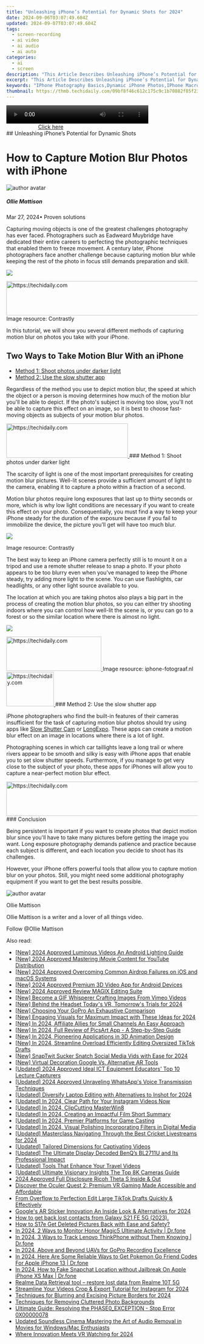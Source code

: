 ```yaml
---
title: "Unleashing iPhone’s Potential for Dynamic Shots for 2024"
date: 2024-09-06T03:07:49.604Z
updated: 2024-09-07T03:07:49.604Z
tags: 
  - screen-recording
  - ai video
  - ai audio
  - ai auto
categories: 
  - ai
  - screen
description: "This Article Describes Unleashing iPhone’s Potential for Dynamic Shots for 2024"
excerpt: "This Article Describes Unleashing iPhone’s Potential for Dynamic Shots for 2024"
keywords: "IPhone Photography Basics,Dynamic iPhone Photos,IPhone Macro Lens Use,Mobile Dynamic Shot Tips,Dynamic iPhone HDR Technique,Nighttime iPhone Dynamic Images,Creative iPhone Dynamic Editing"
thumbnail: https://thmb.techidaily.com/09bf8f46c612c175c9c1b70882f85f23e4a357208766fb885709ca7e3c676924.png
---
```


<!-- affiliate ads begin -->
<span id="1936838">
					<video width="374" height="48" style="cursor:pointer"
           poster="//a.impactradius-go.com/display-clicktoplayimage/1936838.png"
           onclick="if(!this.playClicked){this.play();this.setAttribute('controls',true);this.playClicked=true;}">
	   <source src="//a.impactradius-go.com/display-ad/18409-1936838">
	   <img src="//a.impactradius-go.com/display-clicktoplayimage/1936838.png" style="border: none; height: 100%; width: 100%; object-fit: contain">
	</video>
	<div style="width:234px;text-align:center"><a href="javascript:window.open(decodeURIComponent('https%3A%2F%2Fcoinrule.sjv.io%2Fc%2F5597632%2F1936838%2F18409'), '_blank');void(0);">Click here</a></div>
</span>
<img height="0" width="0" src="https://imp.pxf.io/i/5597632/1936838/18409" style="position:absolute;visibility:hidden;" border="0" />
<!-- affiliate ads end -->
## Unleashing iPhone’s Potential for Dynamic Shots

# How to Capture Motion Blur Photos with iPhone

![author avatar](https://images.wondershare.com/filmora/article-images/ollie-mattison.jpg)

##### Ollie Mattison

 Mar 27, 2024• Proven solutions

Capturing moving objects is one of the greatest challenges photography has ever faced. Photographers such as Eadweard Muybridge have dedicated their entire careers to perfecting the photographic techniques that enabled them to freeze movement. A century later, iPhone photographers face another challenge because capturing motion blur while keeping the rest of the photo in focus still demands preparation and skill.

![](https://images.wondershare.com/filmora/article-images/take-motion-blur-photo-iphone.jpg)

<!-- affiliate ads begin -->
<a href="https://appsumo.8odi.net/c/5597632/2123731/7443" target="_top" id="2123731">
  <img src="//a.impactradius-go.com/display-ad/7443-2123731" border="0" alt="https://techidaily.com" width="728" height="90"/>
</a>
<img height="0" width="0" src="https://appsumo.8odi.net/i/5597632/2123731/7443" style="position:absolute;visibility:hidden;" border="0" />
<!-- affiliate ads end -->
Image resource: Contrastly

In this tutorial, we will show you several different methods of capturing motion blur on photos you take with your iPhone.

## Two Ways to Take Motion Blur With an iPhone

* [Method 1: Shoot photos under darker light](#part1)
* [Method 2: Use the slow shutter app](#part2)

Regardless of the method you use to depict motion blur, the speed at which the object or a person is moving determines how much of the motion blur you'll be able to depict. If the photo's subject is moving too slow, you'll not be able to capture this effect on an image, so it is best to choose fast-moving objects as subjects of your motion blur photos.

<!-- affiliate ads begin -->
<a href="https://aligracehair.sjv.io/c/5597632/2135357/19272" target="_top" id="2135357">
  <img src="//a.impactradius-go.com/display-ad/19272-2135357" border="0" alt="https://techidaily.com" width="320" height="90"/>
</a>
<img height="0" width="0" src="https://aligracehair.sjv.io/i/5597632/2135357/19272" style="position:absolute;visibility:hidden;" border="0" />
<!-- affiliate ads end -->
### Method 1: Shoot photos under darker light

The scarcity of light is one of the most important prerequisites for creating motion blur pictures. Well-lit scenes provide a sufficient amount of light to the camera, enabling it to capture a photo within a fraction of a second.

Motion blur photos require long exposures that last up to thirty seconds or more, which is why low light conditions are necessary if you want to create this effect on your photo. Consequentially, you must find a way to keep your iPhone steady for the duration of the exposure because if you fail to immobilize the device, the picture you'll get will have too much blur.

![](https://images.wondershare.com/filmora/article-images/motion-blur-effect-iphone.jpg)

Image resource: Contrastly

The best way to keep an iPhone camera perfectly still is to mount it on a tripod and use a remote shutter release to snap a photo. If your photo appears to be too blurry even when you've managed to keep the iPhone steady, try adding more light to the scene. You can use flashlights, car headlights, or any other light source available to you.

The location at which you are taking photos also plays a big part in the process of creating the motion blur photos, so you can either try shooting indoors where you can control how well-lit the scene is, or you can go to a forest or so the similar location where there is almost no light.

![](https://images.wondershare.com/filmora/article-images/capture-moving-objects.jpg)

<!-- affiliate ads begin -->
<a href="https://bluettius.sjv.io/c/5597632/2139112/17108" target="_top" id="2139112">
  <img src="//a.impactradius-go.com/display-ad/17108-2139112" border="0" alt="https://techidaily.com" width="250" height="90"/>
</a>
<img height="0" width="0" src="https://bluettius.sjv.io/i/5597632/2139112/17108" style="position:absolute;visibility:hidden;" border="0" />
<!-- affiliate ads end -->
Image resource: iphone-fotograaf.nl

<!-- affiliate ads begin -->
<a href="https://aligracehair.sjv.io/c/5597632/2135365/19272" target="_top" id="2135365">
  <img src="//a.impactradius-go.com/display-ad/19272-2135365" border="0" alt="https://techidaily.com" width="125" height="90"/>
</a>
<img height="0" width="0" src="https://aligracehair.sjv.io/i/5597632/2135365/19272" style="position:absolute;visibility:hidden;" border="0" />
<!-- affiliate ads end -->
### Method 2: Use the slow shutter app

iPhone photographers who find the built-in features of their cameras insufficient for the task of capturing motion blur photos should try using apps like [Slow Shutter Cam](https://itunes.apple.com/app/slow-shutter-cam/id357404131?mt=8) or [LongExpo](https://itunes.apple.com/app/longexpo-slow-shutter-and-long-exposure-camera/id594078421?mt=8). These apps can create a motion blur effect on an image in locations where there is a lot of light.

Photographing scenes in which car taillights leave a long trail or where rivers appear to be smooth and silky is easy with iPhone apps that enable you to set slow shutter speeds. Furthermore, if you manage to get very close to the subject of your photo, these apps for iPhones will allow you to capture a near-perfect motion blur effect.

<!-- affiliate ads begin -->
<a href="https://25home.pxf.io/c/5597632/2123482/16836" target="_top" id="2123482">
  <img src="//a.impactradius-go.com/display-ad/16836-2123482" border="0" alt="https://techidaily.com" width="728" height="90"/>
</a>
<img height="0" width="0" src="https://25home.pxf.io/i/5597632/2123482/16836" style="position:absolute;visibility:hidden;" border="0" />
<!-- affiliate ads end -->
### Conclusion

Being persistent is important if you want to create photos that depict motion blur since you'll have to take many pictures before getting the image you want. Long exposure photography demands patience and practice because each subject is different, and each location you decide to shoot has its challenges.

However, your iPhone offers powerful tools that allow you to capture motion blur on your photos. Still, you might need some additional photography equipment if you want to get the best results possible.

![author avatar](https://images.wondershare.com/filmora/article-images/ollie-mattison.jpg)

Ollie Mattison

Ollie Mattison is a writer and a lover of all things video.

Follow @Ollie Mattison


<ins class="adsbygoogle"
     style="display:block"
     data-ad-format="autorelaxed"
     data-ad-client="ca-pub-7571918770474297"
     data-ad-slot="1223367746"></ins>



<ins class="adsbygoogle"
     style="display:block"
     data-ad-client="ca-pub-7571918770474297"
     data-ad-slot="8358498916"
     data-ad-format="auto"
     data-full-width-responsive="true"></ins>


<span class="atpl-alsoreadstyle">Also read:</span>
<div><ul>
<li><a href="https://fox-links.techidaily.com/new-2024-approved-luminous-videos-an-android-lighting-guide/"><u>[New] 2024 Approved Luminous Videos An Android Lighting Guide</u></a></li>
<li><a href="https://youtube-lab.techidaily.com/024-approved-mastering-imovie-content-for-youtube-distribution/"><u>[New] 2024 Approved Mastering iMovie Content for YouTube Distribution</u></a></li>
<li><a href="https://fox-access.techidaily.com/new-2024-approved-overcoming-common-airdrop-failures-on-ios-and-macos-systems/"><u>[New] 2024 Approved Overcoming Common Airdrop Failures on iOS and macOS Systems</u></a></li>
<li><a href="https://fox-links.techidaily.com/new-2024-approved-premium-3d-video-app-for-android-devices/"><u>[New] 2024 Approved Premium 3D Video App for Android Devices</u></a></li>
<li><a href="https://fox-links.techidaily.com/new-2024-approved-review-magix-editing-suite/"><u>[New] 2024 Approved Review MAGIX Editing Suite</u></a></li>
<li><a href="https://vimeo-videos.techidaily.com/new-become-a-gif-whisperer-crafting-images-from-vimeo-videos/"><u>[New] Become a GIF Whisperer Crafting Images From Vimeo Videos</u></a></li>
<li><a href="https://fox-links.techidaily.com/new-behind-the-headset-todays-vr-tomorrows-trials-for-2024/"><u>[New] Behind the Headset Today's VR, Tomorrow's Trials for 2024</u></a></li>
<li><a href="https://fox-links.techidaily.com/new-choosing-your-gopro-an-exhaustive-comparison/"><u>[New] Choosing Your GoPro An Exhaustive Comparison</u></a></li>
<li><a href="https://fox-links.techidaily.com/new-engaging-visuals-for-maximum-impact-with-these-ideas-for-2024/"><u>[New] Engaging Visuals for Maximum Impact with These Ideas for 2024</u></a></li>
<li><a href="https://youtube-lab.techidaily.com/n-2024-affiliate-allies-for-small-channels-an-easy-approach/"><u>[New] In 2024, Affiliate Allies for Small Channels An Easy Approach</u></a></li>
<li><a href="https://fox-links.techidaily.com/new-in-2024-full-review-of-picsart-app-a-step-by-step-guide/"><u>[New] In 2024, Full Review of PicsArt App - A Step-by-Step Guide</u></a></li>
<li><a href="https://fox-links.techidaily.com/new-in-2024-pioneering-applications-in-3d-animation-design/"><u>[New] In 2024, Pioneering Applications in 3D Animation Design</u></a></li>
<li><a href="https://fox-links.techidaily.com/new-in-2024-streamline-overload-efficiently-editing-oversized-tiktok-drafts/"><u>[New] In 2024, Streamline Overload Efficiently Editing Oversized TikTok Drafts</u></a></li>
<li><a href="https://twitter-videos.techidaily.com/new-snaptwit-sucker-snatch-social-media-vids-with-ease-for-2024/"><u>[New] SnapTwit Sucker Snatch Social Media Vids with Ease for 2024</u></a></li>
<li><a href="https://fox-links.techidaily.com/new-virtual-decoration-google-vs-alternative-ar-tools/"><u>[New] Virtual Decoration Google Vs. Alternative AR Tools</u></a></li>
<li><a href="https://video-screen-grab.techidaily.com/updated-2024-approved-ideal-ict-equipment-educators-top-10-lecture-capturers/"><u>[Updated] 2024 Approved Ideal ICT Equipment Educators' Top 10 Lecture Capturers</u></a></li>
<li><a href="https://fox-links.techidaily.com/updated-2024-approved-unraveling-whatsapps-voice-transmission-techniques/"><u>[Updated] 2024 Approved Unraveling WhatsApp's Voice Transmission Techniques</u></a></li>
<li><a href="https://fox-links.techidaily.com/updated-diversify-laptop-editing-with-alternatives-to-inshot-for-2024/"><u>[Updated] Diversify Laptop Editing with Alternatives to Inshot for 2024</u></a></li>
<li><a href="https://instagram-clips.techidaily.com/updated-in-2024-clear-path-for-your-instagram-videos-now/"><u>[Updated] In 2024, Clear Path for Your Instagram Videos Now</u></a></li>
<li><a href="https://fox-links.techidaily.com/updated-in-2024-clipcutting-masterwin8/"><u>[Updated] In 2024, ClipCutting MasterWin8</u></a></li>
<li><a href="https://fox-links.techidaily.com/updated-in-2024-creating-an-impactful-film-short-summary/"><u>[Updated] In 2024, Creating an Impactful Film Short Summary</u></a></li>
<li><a href="https://fox-links.techidaily.com/updated-in-2024-premier-platforms-for-game-casting/"><u>[Updated] In 2024, Premier Platforms for Game Casting</u></a></li>
<li><a href="https://fox-links.techidaily.com/updated-in-2024-visual-polishing-incorporating-filters-in-digital-media/"><u>[Updated] In 2024, Visual Polishing Incorporating Filters in Digital Media</u></a></li>
<li><a href="https://fox-links.techidaily.com/updated-masterclass-navigating-through-the-best-cricket-livestreams-for-2024/"><u>[Updated] Masterclass Navigating Through the Best Cricket Livestreams for 2024</u></a></li>
<li><a href="https://fox-links.techidaily.com/updated-tailored-dimensions-for-captivating-videos/"><u>[Updated] Tailored Dimensions for Captivating Videos</u></a></li>
<li><a href="https://some-guidance.techidaily.com/updated-the-ultimate-display-decoded-benqs-bl2711u-and-its-professional-impact/"><u>[Updated] The Ultimate Display Decoded BenQ’s BL2711U and Its Professional Impact</u></a></li>
<li><a href="https://fox-links.techidaily.com/updated-tools-that-enhance-your-travel-videos/"><u>[Updated] Tools That Enhance Your Travel Videos</u></a></li>
<li><a href="https://fox-links.techidaily.com/updated-ultimate-visionary-insights-the-top-8k-cameras-guide/"><u>[Updated] Ultimate Visionary Insights The Top 8K Cameras Guide</u></a></li>
<li><a href="https://some-knowledge.techidaily.com/2024-approved-full-disclosure-ricoh-theta-s-inside-and-out/"><u>2024 Approved Full Disclosure Ricoh Theta S Inside & Out</u></a></li>
<li><a href="https://buynow-marvelous.techidaily.com/discover-the-oculer-quest-2-premium-vr-gaming-made-accessible-and-affordable/"><u>Discover the Oculer Quest 2: Premium VR Gaming Made Accessible and Affordable</u></a></li>
<li><a href="https://fox-links.techidaily.com/from-overflow-to-perfection-edit-large-tiktok-drafts-quickly-and-effectively/"><u>From Overflow to Perfection Edit Large TikTok Drafts Quickly & Effectively</u></a></li>
<li><a href="https://fox-links.techidaily.com/googles-ar-sticker-innovation-an-inside-look-and-alternatives-for-2024/"><u>Google's AR Sticker Innovation An Inside Look & Alternatives for 2024</u></a></li>
<li><a href="https://blog-min.techidaily.com/how-to-get-back-lost-contacts-from-galaxy-s21-fe-5g-2023-by-fonelab-android-recover-contacts/"><u>How to get back lost contacts from Galaxy S21 FE 5G (2023).</u></a></li>
<li><a href="https://blog-min.techidaily.com/how-to-s17e-get-deleted-pictures-back-with-ease-and-safety-by-fonelab-android-recover-pictures/"><u>How to S17e Get Deleted Pictures Back with Ease and Safety?</u></a></li>
<li><a href="https://android-location-track.techidaily.com/in-2024-2-ways-to-monitor-honor-magic5-ultimate-activity-drfone-by-drfone-virtual-android/"><u>In 2024, 2 Ways to Monitor Honor Magic5 Ultimate Activity | Dr.fone</u></a></li>
<li><a href="https://android-location-track.techidaily.com/in-2024-3-ways-to-track-lenovo-thinkphone-without-them-knowing-drfone-by-drfone-virtual-android/"><u>In 2024, 3 Ways to Track Lenovo ThinkPhone without Them Knowing | Dr.fone</u></a></li>
<li><a href="https://fox-cloud.techidaily.com/in-2024-above-and-beyond-uavs-for-gopro-recording-excellence/"><u>In 2024, Above and Beyond UAVs for GoPro Recording Excellence</u></a></li>
<li><a href="https://ios-pokemon-go.techidaily.com/in-2024-here-are-some-reliable-ways-to-get-pokemon-go-friend-codes-for-apple-iphone-13-drfone-by-drfone-virtual-ios/"><u>In 2024, Here Are Some Reliable Ways to Get Pokemon Go Friend Codes For Apple iPhone 13 | Dr.fone</u></a></li>
<li><a href="https://location-social.techidaily.com/in-2024-how-to-fake-snapchat-location-without-jailbreak-on-apple-iphone-xs-max-drfone-by-drfone-virtual-ios/"><u>In 2024, How to Fake Snapchat Location without Jailbreak On Apple iPhone XS Max | Dr.fone</u></a></li>
<li><a href="https://review-topics.techidaily.com/realme-data-retrieval-tool-restore-lost-data-from-realme-10t-5g-by-fonelab-android-recover-data/"><u>Realme Data Retrieval tool – restore lost data from Realme 10T 5G</u></a></li>
<li><a href="https://instagram-clips.techidaily.com/streamline-your-videos-crop-and-export-tutorial-for-instagram-for-2024/"><u>Streamline Your Videos Crop & Export Tutorial for Instagram for 2024</u></a></li>
<li><a href="https://fox-links.techidaily.com/techniques-for-blurring-and-excising-picture-borders-for-2024/"><u>Techniques for Blurring and Excising Picture Borders for 2024</u></a></li>
<li><a href="https://extra-lessons.techidaily.com/techniques-for-removing-cluttered-photo-backgrounds/"><u>Techniques for Removing Cluttered Photo Backgrounds</u></a></li>
<li><a href="https://techno-recovery.techidaily.com/ultimate-guide-resolving-the-phase0exception-stop-error-0x00000078/"><u>Ultimate Guide: Resolving the PHASE0_EXCEPTION - Stop Error 0X00000078</u></a></li>
<li><a href="https://audio-editing.techidaily.com/updated-soundless-cinema-mastering-the-art-of-audio-removal-in-movies-for-windowsmac-enthusiasts/"><u>Updated Soundless Cinema Mastering the Art of Audio Removal in Movies for Windows/Mac Enthusiasts</u></a></li>
<li><a href="https://fox-links.techidaily.com/where-innovation-meets-vr-watching-for-2024/"><u>Where Innovation Meets VR Watching for 2024</u></a></li>
</ul></div>
